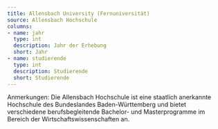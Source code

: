 ```yaml
---
title: Allensbach University (Fernuniversität)
source: Allensbach Hochschule
columns:
- name: jahr
  type: int
  description: Jahr der Erhebung
  short: Jahr
- name: studierende
  type: int
  description: Studierende
  short: Studierende
---
```

Anmerkungen: Die Allensbach Hochschule ist eine staatlich anerkannte Hochschule des Bundeslandes Baden-Württemberg und bietet verschiedene berufsbegleitende Bachelor- und Masterprogramme im Bereich der Wirtschaftswissenschaften an.